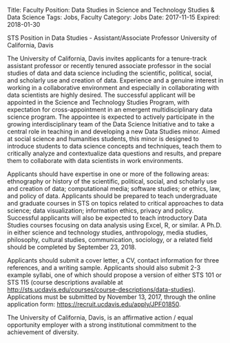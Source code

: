 Title: Faculty Position: Data Studies in Science and Technology Studies & Data Science
Tags: Jobs, Faculty
Category: Jobs
Date: 2017-11-15
Expired: 2018-01-30

STS Position in Data Studies - Assistant/Associate Professor
University of California, Davis

The University of California, Davis invites applicants for a tenure-track assistant professor or recently tenured associate professor in the social studies of data and data science including the scientific, political, social, and scholarly use and creation of data. Experience and a genuine interest in working in a collaborative environment and especially in collaborating with data scientists are highly desired. The successful applicant will be appointed in the Science and Technology Studies Program, with expectation for cross-appointment in an emergent multidisciplinary data science program. The appointee is expected to actively participate in the growing interdisciplinary team of the Data Science Initiative and to take a central role in teaching in and developing a new Data Studies minor. Aimed at social science and humanities students, this minor is designed to introduce students to data science concepts and techniques, teach them to critically analyze and contextualize data questions and results, and prepare them to collaborate with data scientists in work environments.

Applicants should have expertise in one or more of the following areas: ethnography or history of the scientific, political, social, and scholarly use and creation of data; computational media; software studies; or ethics, law, and policy of data. Applicants should be prepared to teach undergraduate and graduate courses in STS on topics related to critical approaches to data science; data visualization; information ethics, privacy and policy. Successful applicants will also be expected to teach introductory Data Studies courses focusing on data analysis using Excel, R, or similar. A Ph.D. in either science and technology studies, anthropology, media studies, philosophy, cultural studies, communication, sociology, or a related field should be completed by September 23, 2018.

Applicants should submit a cover letter, a CV, contact information for three references, and a
writing sample. Applicants should also submit 2-3 example syllabi, one of which should propose a
version of either STS 101 or STS 115 (course descriptions available at 
<a
href="http://sts.ucdavis.edu/courses/course-descriptions/data-studies">http://sts.ucdavis.edu/courses/course-descriptions/data-studies</a>). Applications
must be submitted by November 13, 2017, through the online application form: <a href="https://recruit.ucdavis.edu/apply/JPF01850">https://recruit.ucdavis.edu/apply/JPF01850</a>.

The University of California, Davis, is an affirmative action / equal opportunity employer with a strong institutional commitment to the achievement of diversity.




